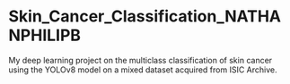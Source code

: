 # Skin_Cancer_Classification_NATHANPHILIPB
My deep learning project on the multiclass classification of skin cancer using the YOLOv8 model on a mixed dataset acquired from ISIC Archive. 
